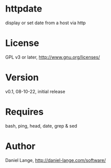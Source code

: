 httpdate
========
display or set date from a host via http

License
=======
GPL v3 or later, http://www.gnu.org/licenses/

Version
=======
v0.1, 08-10-22, initial release

Requires
========
bash, ping, head, date, grep & sed

Author
======
Daniel Lange, http://daniel-lange.com/software/

